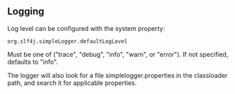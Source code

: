 ## Logging
Log level can be configured with the system property:

    org.slf4j.simpleLogger.defaultLogLevel

Must be one of ("trace", "debug", "info", "warn", or "error"). If
not specified, defaults to "info". 

The logger will also look for a file simplelogger.properties in the
classloader path, and search it for applicable properties.
